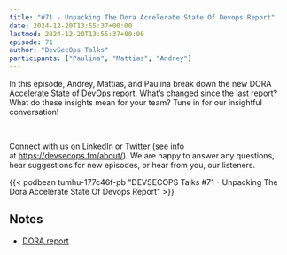 ```yaml
---
title: "#71 - Unpacking The Dora Accelerate State Of Devops Report"
date: 2024-12-20T13:55:37+00:00
lastmod: 2024-12-20T13:55:37+00:00
episode: 71
author: "DevSecOps Talks"
participants: ["Paulina", "Mattias", "Andrey"]
---
```


In this episode, Andrey, Mattias, and Paulina break down the new DORA Accelerate State of DevOps report. What’s changed since the last report? What do these insights mean for your team? Tune in for our insightful conversation!<p>&nbsp;</p><p>Connect with us on LinkedIn or Twitter (see info at https://devsecops.fm/about/). We are happy to answer any questions, hear suggestions for new episodes, or hear from you, our listeners.</p>

<!--more-->

<!-- Player -->

 {{<  podbean tumhu-177c46f-pb "DEVSECOPS Talks #71 - Unpacking The Dora Accelerate State Of Devops Report"  >}} 

## Notes

* [DORA report](https://cloud.google.com/devops/state-of-devops)